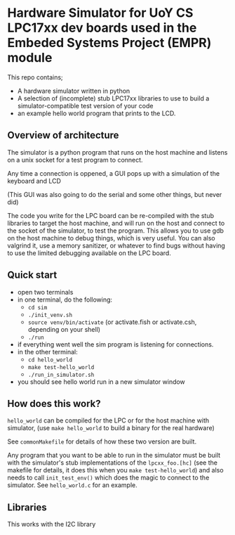 # Hardware Simulator for UoY CS LPC17xx dev boards used in the Embeded Systems Project (EMPR) module

This repo contains;
 - A hardware simulator written in python
 - A selection of (incomplete) stub LPC17xx libraries to use to build a simulator-compatible test version of your code
 - an example hello world program that prints to the LCD.


## Overview of architecture

The simulator is a python program that runs on the host machine and listens on a unix socket for a test program to connect.

Any time a connection is oppened, a GUI pops up with a simulation of the keyboard and LCD

(This GUI was also going to do the serial and some other things, but never did)

The code you write for the LPC board can be re-compiled with the stub libraries to target the host machine, and will run on the host and connect to the socket of the simulator, to test the program. This allows you to use gdb on the host machine to debug things, which is very useful. You can also valgrind it, use a memory sanitizer, or whatever to find bugs without having to use the limited debugging available on the LPC board.

## Quick start

 - open two terminals
 - in one terminal, do the following:
   - `cd sim`
   - `./init_venv.sh`
   - `source venv/bin/activate` (or activate.fish or activate.csh, depending on your shell)
   - `./run`
 - if everything went well the sim program is listening for connections.
 - in the other terminal:
   - `cd hello_world`
   - `make test-hello_world`
   - `./run_in_simulator.sh`
 - you should see hello world run in a new simulator window

## How does this work?

`hello_world` can be compiled for the LPC or for the host machine with simulator, (use `make hello_world` to build a binary for the real hardware)

See `commonMakefile` for details of how these two version are built.

Any program that you want to be able to run in the simulator must be built with the simulator's stub implementations of the `lpcxx_foo.[hc]` (see the makefile for details, it does this when you `make test-hello_world`) and also needs to call `init_test_env()` which does the magic to connect to the simulator. See `hello_world.c` for an example.

## Libraries

This works with the I2C library
